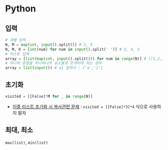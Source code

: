 # Python

## 입력

```py
# 개별 입력
N, M = map(int, input().split()) # 3, 5
N, M, K = [int(num) for num in input().split(' ')] # 3, 4, 5
# 리스트 입력
array = [list(map(int, input().split())) for num in range(N)] # [[1,2,3],[4,5,6]]
# 하나의 문장을 하나하나의 요소들로 쪼개어야 하는 경우
array = list(input()) # a1 입력시 : ['a','1']
```

## 초기화
```py
visited = [[False]*M for _ in range(N)]
```
* [이중 리스트 초기화 시 복사관련 문제](https://velog.io/@mong-head/mistakepython-%EC%9D%B4%EC%A4%91-%EB%A6%AC%EC%8A%A4%ED%8A%B8-%EC%B4%88%EA%B8%B0%ED%99%94-%EC%8B%9C-%EB%B3%B5%EC%82%AC%EA%B4%80%EB%A0%A8-%EB%AC%B8%EC%A0%9C) : `visited = [[False]*3]*4` 식으로 사용하지 말자
## 최대, 최소
```max(list)```, ```min(list)```
